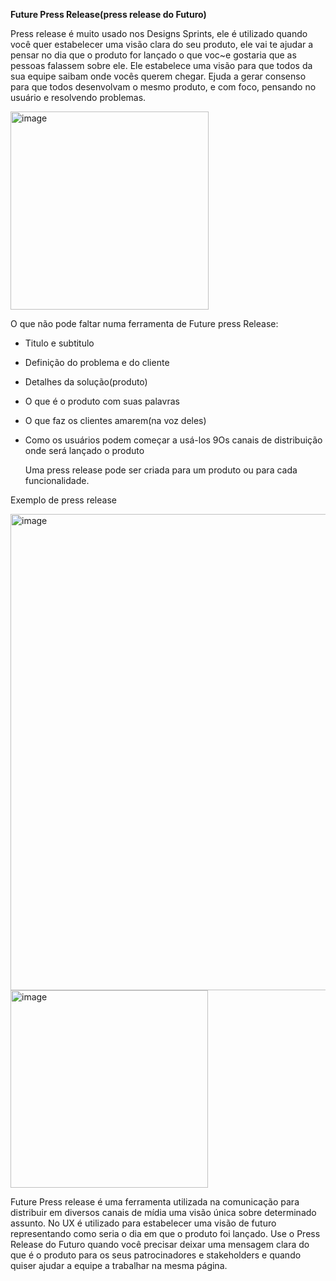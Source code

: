 **Future Press Release(press release do Futuro)**

Press release é muito usado nos Designs Sprints,  ele é utilizado  quando você quer estabelecer uma visão clara do seu produto, ele vai te ajudar a pensar no dia que o produto for
lançado o que voc~e gostaria que as pessoas falassem sobre ele. Ele estabelece uma visão para que todos da sua equipe saibam onde  vocês querem chegar. Ejuda a gerar consenso
para que todos desenvolvam o mesmo produto, e com foco, pensando no usuário e resolvendo problemas.

<img width="317" alt="image" src="https://github.com/aevilesaguiar/UX-Design/assets/52088444/3c0e9cca-d1c3-4df5-9c4e-4c8b9caf73d3">

O que não pode faltar numa ferramenta de Future press Release:

  - Titulo e subtitulo
  - Definição do problema e do cliente
  - Detalhes da solução(produto)
  - O que é o produto com suas palavras
  - O que faz os clientes amarem(na voz deles)
  - Como os usuários podem começar a usá-los 9Os canais de distribuição onde será lançado o produto

    Uma press release pode ser criada para um produto ou para cada funcionalidade.

Exemplo de press release

<img width="762" alt="image" src="https://github.com/aevilesaguiar/UX-Design/assets/52088444/4c8bc809-fc89-4ce0-9d72-2bb17302404b">


<img width="316" alt="image" src="https://github.com/aevilesaguiar/UX-Design/assets/52088444/7e81ef46-1db0-4f41-bf9b-fd1eeae44890">


Future Press release é uma ferramenta utilizada na comunicação para distribuir em diversos canais de mídia uma visão única sobre determinado assunto. No UX é utilizado para estabelecer uma visão de futuro representando como seria o dia em que o produto foi lançado. Use o Press Release do Futuro quando você precisar deixar uma mensagem clara do que é o produto para os seus patrocinadores e stakeholders e quando quiser ajudar a equipe a trabalhar na mesma página.
